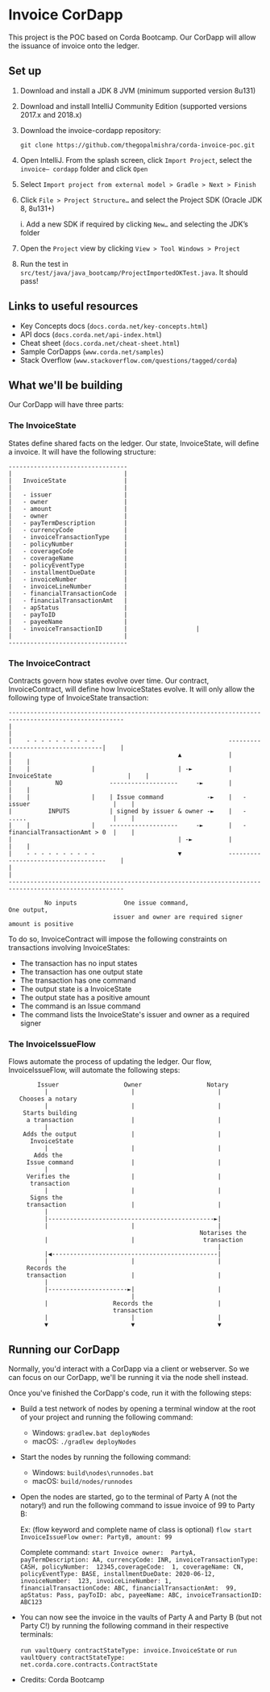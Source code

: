 # Invoice CorDapp

This project is the POC based on Corda Bootcamp. Our CorDapp will allow the issuance of invoice onto the ledger.

## Set up

1. Download and install a JDK 8 JVM (minimum supported version 8u131)
2. Download and install IntelliJ Community Edition (supported versions 2017.x and 2018.x)
3. Download the invoice-cordapp repository:

       git clone https://github.com/thegopalmishra/corda-invoice-poc.git
       
4. Open IntelliJ. From the splash screen, click `Import Project`, select the `invoice—
cordapp` folder and click `Open`
5. Select `Import project from external model > Gradle > Next > Finish`
6. Click `File > Project Structure…` and select the Project SDK (Oracle JDK 8, 8u131+)

    i. Add a new SDK if required by clicking `New…` and selecting the JDK’s folder

7. Open the `Project` view by clicking `View > Tool Windows > Project`
8. Run the test in `src/test/java/java_bootcamp/ProjectImportedOKTest.java`. It should pass!

## Links to useful resources

* Key Concepts docs (`docs.corda.net/key-concepts.html`)
* API docs (`docs.corda.net/api-index.html`)
* Cheat sheet (`docs.corda.net/cheat-sheet.html`)
* Sample CorDapps (`www.corda.net/samples`)
* Stack Overflow (`www.stackoverflow.com/questions/tagged/corda`)

## What we'll be building

Our CorDapp will have three parts:

### The InvoiceState

States define shared facts on the ledger. Our state, InvoiceState, will define a
invoice. It will have the following structure:

    ---------------------------------
    |                               |
    |   InvoiceState                |
    |                               |
    |   - issuer                    |
    |   - owner                     |
    |   - amount                    |
    |   - owner                     |
    |   - payTermDescription        |
    |   - currencyCode              |
    |   - invoiceTransactionType    |
    |   - policyNumber              |
    |   - coverageCode              |
    |   - coverageName              |
    |   - policyEventType           |
    |   - installmentDueDate        |
    |   - invoiceNumber             |
    |   - invoiceLineNumber         |
    |   - financialTransactionCode  |
    |   - financialTransactionAmt   |
    |   - apStatus                  |
    |   - payToID                   |
    |   - payeeName                 |
    |   - invoiceTransactionID      |                   |
    |                               |
    ---------------------------------

### The InvoiceContract

Contracts govern how states evolve over time. Our contract, InvoiceContract,
will define how InvoiceStates evolve. It will only allow the following type of
InvoiceState transaction:

    ------------------------------------------------------------------------------------------------------
    |                                                                                                    |
    |    - - - - - - - - - -                                     -----------------------------------|    |
    |                                              ▲             |                                  |    |
    |    |                 |                       | -►          |   InvoiceState                     |    |
    |            NO             -------------------     -►       |                                  |    |
    |    |                 |    | Issue command            -►    |   - issuer                       |    |
    |          INPUTS           | signed by issuer & owner -►    |   - .....                        |    |
    |    |                 |    -------------------     -►       |   - financialTransactionAmt > 0  |    |
    |                                              | -►          |                                  |    |
    |    - - - - - - - - - -                       ▼             ------------------------------------    |
    |                                                                                                    |
    ------------------------------------------------------------------------------------------------------

              No inputs             One issue command,                        One output,
                                 issuer and owner are required signer       amount is positive

To do so, InvoiceContract will impose the following constraints on transactions
involving InvoiceStates:

* The transaction has no input states
* The transaction has one output state
* The transaction has one command
* The output state is a InvoiceState
* The output state has a positive amount
* The command is an Issue command
* The command lists the InvoiceState's issuer and owner as a required signer

### The InvoiceIssueFlow

Flows automate the process of updating the ledger. Our flow, InvoiceIssueFlow, will
automate the following steps:

            Issuer                  Owner                  Notary
              |                       |                       |
       Chooses a notary
              |                       |                       |
        Starts building
         a transaction                |                       |
              |
        Adds the output               |                       |
          InvoiceState
              |                       |                       |
           Adds the
         Issue command                |                       |
              |
         Verifies the                 |                       |
          transaction
              |                       |                       |
          Signs the
         transaction                  |                       |
              |
              |----------------------------------------------►|
              |                       |                       |
                                                         Notarises the
              |                       |                   transaction
                                                              |
              |◀----------------------------------------------|
              |                       |                       |
         Records the
         transaction                  |                       |
              |
              |----------------------►|                       |
                                      |
              |                  Records the                  |
                                 transaction
              |                       |                       |
              ▼                       ▼                       ▼

## Running our CorDapp

Normally, you'd interact with a CorDapp via a client or webserver. So we can
focus on our CorDapp, we'll be running it via the node shell instead.

Once you've finished the CorDapp's code, run it with the following steps:

* Build a test network of nodes by opening a terminal window at the root of
  your project and running the following command:

    * Windows:   `gradlew.bat deployNodes`
    * macOS:     `./gradlew deployNodes`

* Start the nodes by running the following command:

    * Windows:   `build\nodes\runnodes.bat`
    * macOS:     `build/nodes/runnodes`

* Open the nodes are started, go to the terminal of Party A (not the notary!)
  and run the following command to issue invoice of 99 to Party B:

    Ex: (flow keyword and complete name of class is optional)
    `flow start InvoiceIssueFlow owner: PartyB, amount: 99`

    Complete command: 
    ```start Invoice owner:  PartyA, payTermDescription: AA, currencyCode: INR, invoiceTransactionType: CASH, policyNumber:  12345,coverageCode:  1, coverageName: CN, policyEventType: BASE, installmentDueDate: 2020-06-12, invoiceNumber:  123, invoiceLineNumber: 1, financialTransactionCode: ABC, financialTransactionAmt:  99, apStatus: Pass, payToID: abc, payeeName: ABC, invoiceTransactionID: ABC123```

* You can now see the invoice in the vaults of Party A and Party B (but not 
  Party C!) by running the following command in their respective terminals:

    `run vaultQuery contractStateType: invoice.InvoiceState`
    or
    `run vaultQuery contractStateType: net.corda.core.contracts.ContractState`


* Credits: Corda Bootcamp
